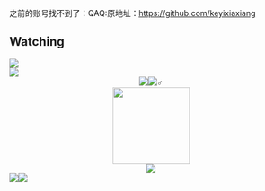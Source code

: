 之前的账号找不到了：QAQ:原地址：https://github.com/keyixiaxiang

<h2>Watching</h2>
<div align="left">
<img src="https://profile-counter.glitch.me/kyxiaxiang/count.svg">
</div>

<img align="center" src="https://github-readme-streak-stats.herokuapp.com/?user=kyxiaxiang&theme=radical&hide_border=true" />

<div align="center"><img src="https://komarev.com/ghpvc/?username=kyxiaxiang&amp;label=Views&amp;color=0e75b6&amp;style=flat"style="max-width: 100%;"><img src="https://badges.pufler.dev/visits/kyxiaxiang/kyxiaxiang?color=black&logo=github&style=flat-square">♂
</div>

<div align="center"> <img height="137px" src="https://github-readme-stats.vercel.app/api?username=kyxiaxiang&hide_title=true&hide_border=true&show_icons=trueline_height=21&text_color=000&icon_color=000&bg_color=0,ea6161,ffc64d,fffc4d,52fa5a&theme=graywhite" /> </div>

<div align="center"> <img src="https://github-readme-stats.vercel.app/api/top-langs/?username=kyxiaxiang&hide_title=true&hide_border=true&layout=compact&langs_count=6&text_color=000&icon_color=fff&bg_color=0,52fa5a,4dfcff,c64dff&theme=graywhite" /> </div>


<div align=""> <img src=https://github-readme-stats.vercel.app/api/top-langs/?username=kyxiaxiang&theme=radical&show_icons=true><img src="https://stats.justsong.cn/api/bilibili/?id=1067016511&theme=radical#&lang=zh-CN">
</div>
